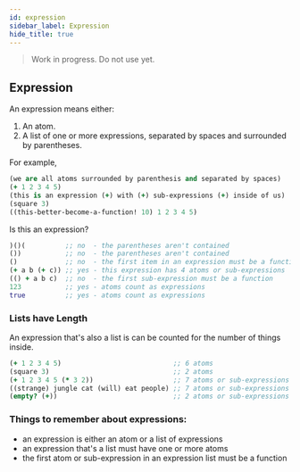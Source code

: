 ```yaml
---
id: expression
sidebar_label: Expression
hide_title: true
---
```


> Work in progress. Do not use yet.

##   Expression

An expression means either:
  1. An atom. 
  2. A list of one or more expressions, separated by spaces and surrounded by
     parentheses.

For example,
``` clojure
(we are all atoms surrounded by parenthesis and separated by spaces)
(+ 1 2 3 4 5)
(this is an expression (+) with (+) sub-expressions (+) inside of us)
(square 3)
((this-better-become-a-function! 10) 1 2 3 4 5)
```

Is this an expression?

``` clojure
)()(          ;; no  - the parentheses aren't contained
())           ;; no  - the parentheses aren't contained
()            ;; no  - the first item in an expression must be a function
(+ a b (+ c)) ;; yes - this expression has 4 atoms or sub-expressions
(() + a b c)  ;; no  - the first sub-expression must be a function
123           ;; yes - atoms count as expressions
true          ;; yes - atoms count as expressions
```

###  Lists have Length

An expression that's also a list is can be counted for the number of things 
inside.

``` clojure
(+ 1 2 3 4 5)                            ;; 6 atoms
(square 3)                               ;; 2 atoms
(+ 1 2 3 4 5 (* 3 2))                    ;; 7 atoms or sub-expressions
((strange) jungle cat (will) eat people) ;; 7 atoms or sub-expressions
(empty? (+))                             ;; 2 atoms or sub-expressions
```

###  Things to remember about expressions:

- an expression is either an atom or a list of expressions
- an expression that's a list must have one or more atoms
- the first atom or sub-expression in an expression list must be a function

